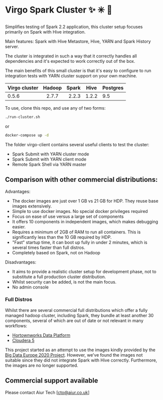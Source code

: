 # Virgo Spark Cluster :sparkles: :eight_spoked_asterisk: :dizzy:

Simplifies testing of Spark 2.2 application, this cluster setup focuses primarily on Spark with Hive integration.

Main features: Spark with Hive Metastore, Hive, YARN and Spark History server.

The cluster is integrated in such a way that it correctly handles all dependencies and it's expected to work correctly out of the box. 

The main benefits of this small cluster is that it's easy to configure to run integration tests with YARN cluster support on your own machine.


| Virgo cluster | Hadoop   | Spark  | Hive  | Postgres |
| ------------- |:--------:| ------:|-------|----------|
| 0.5.6         | 2.7.7    | 2.2.3  | 1.2.2 | 9.5      | 

To use, clone this repo, and use any of two forms:

```bash
./run-cluster.sh
```

or

```bash
docker-compose up -d
```

The folder virgo-client contains several useful clients to test the cluster:

  * Spark Submit with YARN cluster mode
  * Spark Submit with YARN client mode
  * Remote Spark Shell via YARN master

## Comparison with other commercial distributions:

Advantages:
  * The docker images are just over 1 GB vs 21 GB for HDP. They reuse base images extensively.
  * Simple to use docker images. No special docker privileges required
  * Focus on ease of use versus a large set of components
  * It offers 10 components in independent images, which makes debugging easier.
  * Requires a minimum of 2GB of RAM to run all containers. This is significantly less than the 10 GB required by HDP.
  * "Fast" startup time, it can boot up fully in under 2 minutes, which is several times faster than full distros.
  * Completely based on Spark, not on Hadoop

Disadvantages:
  * It aims to provide a realistic cluster setup for development phase, not to substitute a full production cluster distribution.
  * Whilst security can be added, is not the main focus.
  * No admin console 

### Full Distros

Whilst there are several commercial full distributions which offer a fully managed hadoop cluster, including Spark, they bundle at least another 30 components, several of which are out of date or not relevant in many workflows:

  * [Hortownworks Data Platform](https://docs.hortonworks.com/HDPDocuments/HDP2/HDP-2.6.5/bk_release-notes/content/comp_versions.html) 
  * [Cloudera 5](https://www.cloudera.com/documentation/enterprise/release-notes/topics/cdh_vd_cdh_package_tarball_516.html#cm_vd_cdh_package_tarball_515)

This project started as an attempt to use the images kindly provided by the [Big Data Europe 2020 Project](https://hub.docker.com/u/bde2020).
However, we've found the images not suitable since they did not integrate Spark with Hive correctly. 
Furthermore, the images are no longer supported.

## Commercial support available

Please contact Aiur Tech [cto@aiur.co.uk]
